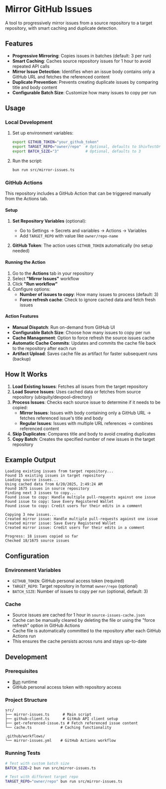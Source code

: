 # Mirror GitHub Issues

A tool to progressively mirror issues from a source repository to a target repository, with smart caching and duplicate detection.

## Features

- **Progressive Mirroring**: Copies issues in batches (default: 3 per run)
- **Smart Caching**: Caches source repository issues for 1 hour to avoid repeated API calls
- **Mirror Issue Detection**: Identifies when an issue body contains only a GitHub URL and fetches the referenced content
- **Duplicate Prevention**: Prevents creating duplicate issues by comparing title and body content
- **Configurable Batch Size**: Customize how many issues to copy per run

## Usage

### Local Development

1. Set up environment variables:
   ```bash
   export GITHUB_TOKEN="your_github_token"
   export TARGET_REPO="owner/repo"  # Optional, defaults to ShivTestOrg/repo-price
   export BATCH_SIZE="3"            # Optional, defaults to 3
   ```

2. Run the script:
   ```bash
   bun run src/mirror-issues.ts
   ```

### GitHub Actions

This repository includes a GitHub Action that can be triggered manually from the Actions tab.

#### Setup

1. **Set Repository Variables** (optional):
   - Go to Settings → Secrets and variables → Actions → Variables
   - Add `TARGET_REPO` with value like `owner/repo-name`

2. **GitHub Token**: The action uses `GITHUB_TOKEN` automatically (no setup needed)

#### Running the Action

1. Go to the **Actions** tab in your repository
2. Select **"Mirror Issues"** workflow
3. Click **"Run workflow"**
4. Configure options:
   - **Number of issues to copy**: How many issues to process (default: 3)
   - **Force refresh cache**: Check to ignore cached data and fetch fresh issues

#### Action Features

- **Manual Dispatch**: Run on-demand from GitHub UI
- **Configurable Batch Size**: Choose how many issues to copy per run
- **Cache Management**: Option to force refresh the source issues cache
- **Automatic Cache Commits**: Updates and commits the cache file back to the repository after each run
- **Artifact Upload**: Saves cache file as artifact for faster subsequent runs (backup)

## How It Works

1. **Load Existing Issues**: Fetches all issues from the target repository
2. **Load Source Issues**: Uses cached data or fetches from source repository (ubiquity/devpool-directory)
3. **Process Issues**: Checks each source issue to determine if it needs to be copied:
   - **Mirror Issues**: Issues with body containing only a GitHub URL → fetches referenced issue's title and body
   - **Regular Issues**: Issues with multiple URL references → combines referenced content
4. **Skip Duplicates**: Compares title and body to avoid creating duplicates
5. **Copy Batch**: Creates the specified number of new issues in the target repository

## Example Output

```
Loading existing issues from target repository...
Found 15 existing issues in target repository
Loading source issues...
Using cached data from 6/20/2025, 2:49:24 AM
Found 1675 issues in source repository
Finding next 3 issues to copy...
Found issue to copy: Handle multiple pull-requests against one issue
Found issue to copy: Save Every Registered Wallet
Found issue to copy: Credit users for their edits in a comment

Copying 3 new issues...
Created mirror issue: Handle multiple pull-requests against one issue
Created mirror issue: Save Every Registered Wallet
Created mirror issue: Credit users for their edits in a comment

Progress: 18 issues copied so far
Checked 18/1675 source issues
```

## Configuration

### Environment Variables

- `GITHUB_TOKEN`: GitHub personal access token (required)
- `TARGET_REPO`: Target repository in format `owner/repo` (optional)
- `BATCH_SIZE`: Number of issues to copy per run (optional, default: 3)

### Cache

- Source issues are cached for 1 hour in `source-issues-cache.json`
- Cache can be manually cleared by deleting the file or using the "force refresh" option in GitHub Actions
- Cache file is automatically committed to the repository after each GitHub Actions run
- This ensures the cache persists across runs and stays up-to-date

## Development

### Prerequisites

- [Bun](https://bun.sh/) runtime
- GitHub personal access token with repository access

### Project Structure

```
src/
├── mirror-issues.ts      # Main script
├── github-client.ts      # GitHub API client setup
├── get-referenced-issue.ts # Fetch referenced issue content
└── cache.ts             # Caching functionality

.github/workflows/
└── mirror-issues.yml    # GitHub Actions workflow
```

### Running Tests

```bash
# Test with custom batch size
BATCH_SIZE=2 bun run src/mirror-issues.ts

# Test with different target repo
TARGET_REPO="owner/repo" bun run src/mirror-issues.ts
